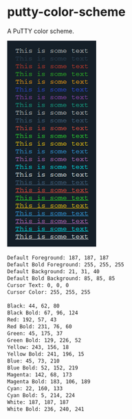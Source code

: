 # putty-color-scheme
A PuTTY color scheme.

![Preview](https://raw.githubusercontent.com/artlinedev/putty-color-scheme/master/preview.png)


```
Default Foreground: 187, 187, 187
Default Bold Foreground: 255, 255, 255
Default Background: 21, 31, 40
Default Bold Background: 85, 85, 85
Cursor Text: 0, 0, 0
Cursor Color: 255, 255, 255

Black: 44, 62, 80
Black Bold: 67, 96, 124
Red: 192, 57, 43
Red Bold: 231, 76, 60
Green: 45, 175, 37
Green Bold: 129, 226, 52
Yellow: 243, 156, 18
Yellow Bold: 241, 196, 15
Blue: 45, 73, 210
Blue Bold: 52, 152, 219
Magenta: 142, 68, 173
Magenta Bold: 183, 106, 189
Cyan: 22, 160, 133
Cyan Bold: 5, 214, 224
White: 187, 187, 187
White Bold: 236, 240, 241
```
